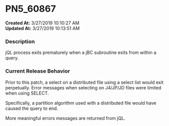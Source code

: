 # PN5_60867

**Created At:** 3/27/2019 10:10:27 AM  
**Updated At:** 3/27/2019 10:13:51 AM  


### Description

jQL process exits prematurely when a jBC subroutine exits from within a query.



### Current Release Behavior

Prior to this patch, a select on a distributed file using a select list would exit perpetually. Error messages when selecting on J4/JP/JD files were limited when using SELECT.

Specifically, a partition algorithm used with a distributed file would have caused the query to end.

More meaningful errors messages are returned from jQL.
